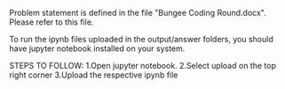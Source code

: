 Problem statement is defined in the file "Bungee Coding Round.docx". Please refer to this file. 


To run the ipynb files uploaded in the output/answer folders, you should have jupyter notebook installed on your system.


STEPS TO FOLLOW:
1.Open jupyter notebook.
2.Select upload on the top right corner
3.Upload the respective ipynb file
